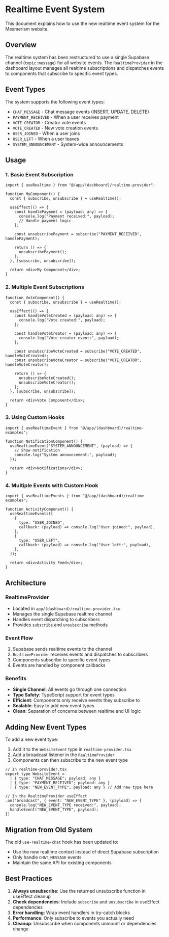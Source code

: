 # Realtime Event System

This document explains how to use the new realtime event system for the Mesmerism website.

## Overview

The realtime system has been restructured to use a single Supabase channel (`topic:message`) for all website events. The `RealtimeProvider` in the dashboard layout manages all realtime subscriptions and dispatches events to components that subscribe to specific event types.

## Event Types

The system supports the following event types:

- `CHAT_MESSAGE` - Chat message events (INSERT, UPDATE, DELETE)
- `PAYMENT_RECEIVED` - When a user receives payment
- `VOTE_CREATOR` - Creator vote events
- `VOTE_CREATED` - New vote creation events
- `USER_JOINED` - When a user joins
- `USER_LEFT` - When a user leaves
- `SYSTEM_ANNOUNCEMENT` - System-wide announcements

## Usage

### 1. Basic Event Subscription

```tsx
import { useRealtime } from "@/app/(dashboard)/realtime-provider";

function MyComponent() {
  const { subscribe, unsubscribe } = useRealtime();

  useEffect(() => {
    const handlePayment = (payload: any) => {
      console.log("Payment received:", payload);
      // Handle payment logic
    };

    const unsubscribePayment = subscribe("PAYMENT_RECEIVED", handlePayment);

    return () => {
      unsubscribePayment();
    };
  }, [subscribe, unsubscribe]);

  return <div>My Component</div>;
}
```

### 2. Multiple Event Subscriptions

```tsx
function VoteComponent() {
  const { subscribe, unsubscribe } = useRealtime();

  useEffect(() => {
    const handleVoteCreated = (payload: any) => {
      console.log("Vote created:", payload);
    };

    const handleVoteCreator = (payload: any) => {
      console.log("Vote creator event:", payload);
    };

    const unsubscribeVoteCreated = subscribe("VOTE_CREATED", handleVoteCreated);
    const unsubscribeVoteCreator = subscribe("VOTE_CREATOR", handleVoteCreator);

    return () => {
      unsubscribeVoteCreated();
      unsubscribeVoteCreator();
    };
  }, [subscribe, unsubscribe]);

  return <div>Vote Component</div>;
}
```

### 3. Using Custom Hooks

```tsx
import { useRealtimeEvent } from "@/app/(dashboard)/realtime-examples";

function NotificationComponent() {
  useRealtimeEvent("SYSTEM_ANNOUNCEMENT", (payload) => {
    // Show notification
    console.log("System announcement:", payload);
  });

  return <div>Notifications</div>;
}
```

### 4. Multiple Events with Custom Hook

```tsx
import { useRealtimeEvents } from "@/app/(dashboard)/realtime-examples";

function ActivityComponent() {
  useRealtimeEvents([
    {
      type: "USER_JOINED",
      callback: (payload) => console.log("User joined:", payload),
    },
    {
      type: "USER_LEFT",
      callback: (payload) => console.log("User left:", payload),
    },
  ]);

  return <div>Activity Feed</div>;
}
```

## Architecture

### RealtimeProvider

- Located in `app/(dashboard)/realtime-provider.tsx`
- Manages the single Supabase realtime channel
- Handles event dispatching to subscribers
- Provides `subscribe` and `unsubscribe` methods

### Event Flow

1. Supabase sends realtime events to the channel
2. `RealtimeProvider` receives events and dispatches to subscribers
3. Components subscribe to specific event types
4. Events are handled by component callbacks

### Benefits

- **Single Channel**: All events go through one connection
- **Type Safety**: TypeScript support for event types
- **Efficient**: Components only receive events they subscribe to
- **Scalable**: Easy to add new event types
- **Clean**: Separation of concerns between realtime and UI logic

## Adding New Event Types

To add a new event type:

1. Add it to the `WebsiteEvent` type in `realtime-provider.tsx`
2. Add a broadcast listener in the `RealtimeProvider`
3. Components can then subscribe to the new event type

```tsx
// In realtime-provider.tsx
export type WebsiteEvent =
  | { type: "CHAT_MESSAGE"; payload: any }
  | { type: "PAYMENT_RECEIVED"; payload: any }
  | { type: "NEW_EVENT_TYPE"; payload: any } // Add new type here

// In the RealtimeProvider useEffect
.on("broadcast", { event: "NEW_EVENT_TYPE" }, (payload) => {
  console.log("NEW_EVENT_TYPE received:", payload);
  handleEvent("NEW_EVENT_TYPE", payload);
})
```

## Migration from Old System

The old `use-realtime-chat` hook has been updated to:

- Use the new realtime context instead of direct Supabase subscription
- Only handle `CHAT_MESSAGE` events
- Maintain the same API for existing components

## Best Practices

1. **Always unsubscribe**: Use the returned unsubscribe function in useEffect cleanup
2. **Check dependencies**: Include `subscribe` and `unsubscribe` in useEffect dependencies
3. **Error handling**: Wrap event handlers in try-catch blocks
4. **Performance**: Only subscribe to events you actually need
5. **Cleanup**: Unsubscribe when components unmount or dependencies change
